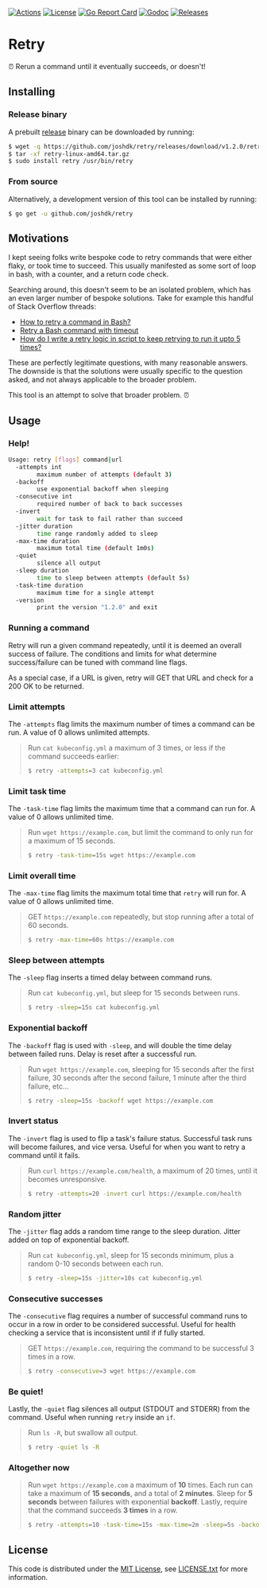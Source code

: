 [![Actions][github-actions-badge]][github-actions-link]
[![License][license-badge]][license-link]
[![Go Report Card][go-report-card-badge]][go-report-card-link]
[![Godoc][godoc-badge]][godoc-link]
[![Releases][github-release-badge]][github-release-link]

# Retry

⏰ Rerun a command until it eventually succeeds, or doesn't!

## Installing

### Release binary

A prebuilt [release][github-release-link] binary can be downloaded by running:

```bash
$ wget -q https://github.com/joshdk/retry/releases/download/v1.2.0/retry-linux-amd64.tar.gz
$ tar -xf retry-linux-amd64.tar.gz
$ sudo install retry /usr/bin/retry
```

### From source

Alternatively, a development version of this tool can be installed by running:

```bash
$ go get -u github.com/joshdk/retry
```

## Motivations

I kept seeing folks write bespoke code to retry commands that were either flaky, or took time to succeed. This usually manifested as some sort of loop in bash, with a counter, and a return code check.

Searching around, this doesn't seem to be an isolated problem, which has an even larger number of bespoke solutions. Take for example this handful of Stack Overflow threads:

- [How to retry a command in Bash?](https://stackoverflow.com/questions/7449772/how-to-retry-a-command-in-bash)
- [Retry a Bash command with timeout](https://stackoverflow.com/questions/12321469/retry-a-bash-command-with-timeout)
- [How do I write a retry logic in script to keep retrying to run it upto 5 times?](https://unix.stackexchange.com/questions/82598/how-do-i-write-a-retry-logic-in-script-to-keep-retrying-to-run-it-upto-5-times)

These are perfectly legitimate questions, with many reasonable answers. The downside is that the solutions were usually specific to the question asked, and not always applicable to the broader problem.

This tool is an attempt to solve that broader problem. ⏰

## Usage

### Help!

```bash
Usage: retry [flags] command|url
  -attempts int
        maximum number of attempts (default 3)
  -backoff
        use exponential backoff when sleeping
  -consecutive int
        required number of back to back successes
  -invert
        wait for task to fail rather than succeed
  -jitter duration
        time range randomly added to sleep
  -max-time duration
        maximum total time (default 1m0s)
  -quiet
        silence all output
  -sleep duration
        time to sleep between attempts (default 5s)
  -task-time duration
        maximum time for a single attempt
  -version
        print the version "1.2.0" and exit
```

### Running a command

Retry will run a given command repeatedly, until it is deemed an overall success of failure. The conditions and limits for what determine success/failure can be tuned with command line flags.

As a special case, if a URL is given, retry will GET that URL and check for a 200 OK to be returned.

### Limit attempts

The `-attempts` flag limits the maximum number of times a command can be run. A value of 0 allows unlimited attempts.

> Run `cat kubeconfig.yml` a maximum of 3 times, or less if the command succeeds earlier:
>
> ```bash
> $ retry -attempts=3 cat kubeconfig.yml
> ```

### Limit task time

The `-task-time` flag limits the maximum time that a command can run for. A value of 0 allows unlimited time.

> Run `wget https://example.com`, but limit the command to only run for a maximum of 15 seconds.
>
> ```bash
> $ retry -task-time=15s wget https://example.com
> ```

### Limit overall time

The `-max-time` flag limits the maximum total time that `retry` will run for. A value of 0 allows unlimited time.

> GET `https://example.com` repeatedly, but stop running after a total of 60 seconds.
>
> ```bash
> $ retry -max-time=60s https://example.com
> ```

### Sleep between attempts

The `-sleep` flag inserts a timed delay between command runs.

> Run `cat kubeconfig.yml`, but sleep for 15 seconds between runs.
>
> ```bash
> $ retry -sleep=15s cat kubeconfig.yml
> ```

### Exponential backoff

The `-backoff` flag is used with `-sleep`, and will double the time delay between failed runs. Delay is reset after a successful run.

> Run `wget https://example.com`, sleeping for 15 seconds after the first failure, 30 seconds after the second failure, 1 minute after the third failure, etc...
>
> ```bash
> $ retry -sleep=15s -backoff wget https://example.com
> ```

### Invert status

The `-invert` flag is used to flip a task's failure status. Successful task runs will become failures, and vice versa. Useful for when you want to retry a command until it fails.

> Run `curl https://example.com/health`, a maximum of 20 times, until it becomes unresponsive.
>
> ```bash
> $ retry -attempts=20 -invert curl https://example.com/health
> ```

### Random jitter

The `-jitter` flag adds a random time range to the sleep duration. Jitter added on top of exponential backoff.

> Run `cat kubeconfig.yml`, sleep for 15 seconds minimum, plus a random 0-10 seconds between each run.
>
> ```bash
> $ retry -sleep=15s -jitter=10s cat kubeconfig.yml
> ```

### Consecutive successes

The `-consecutive` flag requires a number of successful command runs to occur in a row in order to be considered successful. Useful for health checking a service that is inconsistent until if if fully started.

> GET `https://example.com`, requiring the command to be successful 3 times in a row.
>
> ```bash
> $ retry -consecutive=3 wget https://example.com
> ```

### Be quiet!

Lastly, the `-quiet` flag silences all output (STDOUT and STDERR) from the command. Useful when running `retry` inside an `if`.

> Run `ls -R`, but swallow all output.
>
> ```bash
> $ retry -quiet ls -R
> ```

### Altogether now

> Run `wget https://example.com` a maximum of **10** times. Each run can take a maximum of **15 seconds**, and a total of **2 minutes**. Sleep for **5 seconds** between failures with exponential **backoff**. Lastly, require that the command succeeds **3 times** in a row.
>
> ```bash
> $ retry -attempts=10 -task-time=15s -max-time=2m -sleep=5s -backoff -consecutive=3 wget https://example.com
>```

## License

This code is distributed under the [MIT License][license-link], see [LICENSE.txt][license-file] for more information.

[github-actions-badge]:  https://github.com/joshdk/retry/workflows/build/badge.svg
[github-actions-link]:   https://github.com/joshdk/retry/actions
[github-release-badge]:  https://img.shields.io/github/release/joshdk/retry/all.svg
[github-release-link]:   https://github.com/joshdk/retry/releases
[go-report-card-badge]:  https://goreportcard.com/badge/github.com/joshdk/retry
[go-report-card-link]:   https://goreportcard.com/report/github.com/joshdk/retry
[godoc-badge]:           https://pkg.go.dev/badge/github.com/joshdk/retry/retry
[godoc-link]:            https://pkg.go.dev/github.com/joshdk/retry/retry
[license-badge]:         https://img.shields.io/badge/license-MIT-green.svg
[license-file]:          https://github.com/joshdk/retry/blob/master/LICENSE.txt
[license-link]:          https://opensource.org/licenses/MIT
